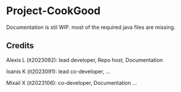 # Project-CookGood

Documentation is stil WIP.
most of the required java files are missing.

## Credits

Alexis L (it2023092): lead developer, Repo host, Documentation

Ioanis K (it2023091): lead co-developer, ...

Mixail X (it2023106): co-developer, Documentation ...
